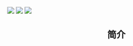 [![](https://img.shields.io/github/stars/dyingtime/notes?style=social)](https://github.com/dyingtime/notes)  [![](https://img.shields.io/github/last-commit/dyingtime/notes)](https://github.com/dyingtime/notes/commits/master)  [![](https://img.shields.io/travis/com/dyingtime/notes)](https://app.travis-ci.com/github/dyingtime/notes)

<center><h2>简介</h2></center>

